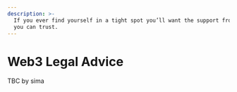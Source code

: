 ```yaml
---
description: >-
  If you ever find yourself in a tight spot you’ll want the support from someone
  you can trust.
---
```


# Web3 Legal Advice

TBC by sima
